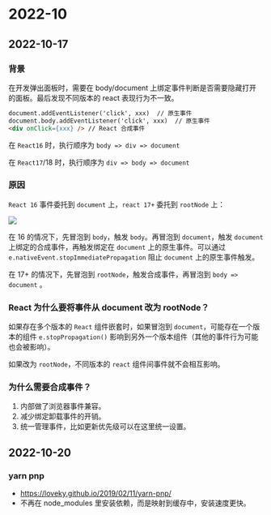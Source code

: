 # 2022-10

## 2022-10-17

### 背景

在开发弹出面板时，需要在 body/document 上绑定事件判断是否需要隐藏打开的面板。最后发现不同版本的 react 表现行为不一致。

``` html
document.addEventListener('click', xxx)  // 原生事件
document.body.addEventListener('click', xxx)  // 原生事件 
<div onClick={xxx} /> // React 合成事件
```

在 `React16` 时，执行顺序为 `body => div => document`

在 `React17`/18 时，执行顺序为 `div => body => document`



### 原因

`React 16` 事件委托到 `document` 上，`react 17+` 委托到 `rootNode` 上：

![](https://img-blog.csdnimg.cn/f00c7bb1f3114b1c9e5a64c31c5e6292.png?x-oss-process=image/watermark,type_ZHJvaWRzYW5zZmFsbGJhY2s,shadow_50,text_Q1NETiBA5p-S5ZCb,size_20,color_FFFFFF,t_70,g_se,x_16#pic_center)

在 16 的情况下，先冒泡到 `body`，触发 `body`。再冒泡到 `document`，触发 `document` 上绑定的合成事件，再触发绑定在 `document` 上的原生事件。可以通过 `e.nativeEvent.stopImmediatePropagation` 阻止 `document` 上的原生事件触发。

在 17+ 的情况下，先冒泡到 `rootNode`，触发合成事件，再冒泡到 `body => document` 。



### React 为什么要将事件从 document 改为 rootNode？

如果存在多个版本的 `React` 组件嵌套时，如果冒泡到 `document`，可能存在一个版本的组件 `e.stopPropagation()` 影响到另外一个版本组件（其他的事件行为可能也会被影响）。

如果改为 `rootNode`，不同版本的 `react` 组件间事件就不会相互影响。



### 为什么需要合成事件？

1. 内部做了浏览器事件兼容。
2. 减少绑定卸载事件的开销。
3. 统一管理事件，比如更新优先级可以在这里统一设置。


## 2022-10-20

### yarn pnp
  - https://loveky.github.io/2019/02/11/yarn-pnp/
  - 不再在 node_modules 里安装依赖，而是映射到缓存中，安装速度更快。
